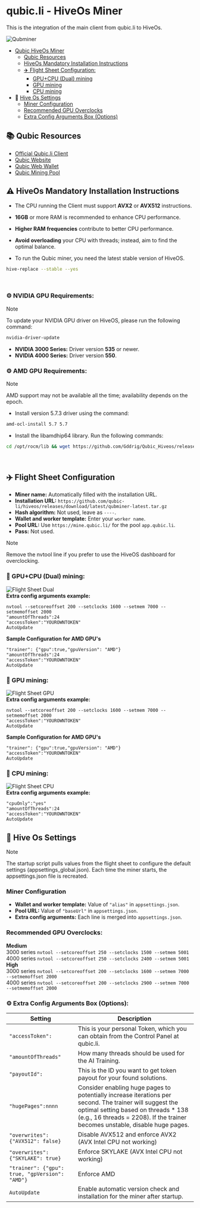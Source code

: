 # qubic.li - HiveOs Miner
This is the integration of the main client from qubic.li to HiveOs.

![Qubminer](/img/Header.png)

- [Qubic HiveOs Miner](#qubicli---hiveos-miner)
  - [Qubic Resources](#-qubic-resources)
  - [HiveOs Mandatory Installation Instructions](#warning-hiveos-mandatory-installation-instructions)
  - [✈️ Flight Sheet Configuration:](#️-flight-sheet-configuration)
    - [GPU+CPU (Dual) mining](#-gpucpu-dual-mining)
    - [GPU mining](#-gpu-mining)
    - [CPU mining](#-cpu-mining)
- 🔧 [Hive Os Settings](#-hive-os-settings)
    - [Miner Configuration](#miner-configuration)
    - [Recommended GPU Overclocks](#recommended-gpu-overclocks)
    - [Extra Config Arguments Box (Options)](#️-extra-config-arguments-box-options)



## 📚 Qubic Resources

- [Official Qubic.li Client](https://github.com/qubic-li/client?tab=readme-ov-file#download)
- [Qubic Website](https://web.qubic.li/)
- [Qubic Web Wallet](https://wallet.qubic.org/)
- [Qubic Mining Pool](https://app.qubic.li/public/)

## :warning: HiveOs Mandatory Installation Instructions
- The CPU running the Client must support **AVX2** or **AVX512** instructions.
- **16GB** or more RAM is recommended to enhance CPU performance.
- **Higher RAM frequencies** contribute to better CPU performance.
- **Avoid overloading** your CPU with threads; instead, aim to find the optimal balance.

- To run the Qubic miner, you need the latest stable version of HiveOS.
```sh
hive-replace --stable --yes
```

<br/>

### **⚙️ NVIDIA GPU Requirements:**
> [!NOTE]
> To update your NVIDIA GPU driver on HiveOS, please run the following command:
```sh
nvidia-driver-update
```
- **NVIDIA 3000 Series:** Driver version **535** or newer.
- **NVIDIA 4000 Series:** Driver version **550**.


### **⚙️ AMD GPU Requirements:**
> [!NOTE]
> AMD support may not be available all the time; availability depends on the epoch.

- Install version 5.7.3 driver using the command:
```sh
amd-ocl-install 5.7 5.7
```
- Install the libamdhip64 library. 
Run the following commands:
```sh
cd /opt/rocm/lib && wget https://github.com/Gddrig/Qubic_Hiveos/releases/download/0.4.1/libamdhip64.so.zip && unzip libamdhip64.so.zip && chmod +rwx /opt/rocm/lib/* && rm libamdhip64.so.zip && cd / && ldconfig
```

<br>

## ✈️ Flight Sheet Configuration

- **Miner name:** Automatically filled with the installation URL.
- **Installation URL:** `https://github.com/qubic-li/hiveos/releases/download/latest/qubminer-latest.tar.gz`
- **Hash algorithm:** Not used, leave as `----`.
- **Wallet and worker template:** Enter your `worker name`. 
- **Pool URL:** Use `https://mine.qubic.li/` for the pool `app.qubic.li`.
- **Pass:** Not used.
  
> [!NOTE]
> Remove the nvtool line if you prefer to use the HiveOS dashboard for overclocking.

### 🔨 GPU+CPU (Dual) mining:
![Flight Sheet Dual](/img/FlightSheetDual.png)
<br>
**Extra config arguments example:**
```
nvtool --setcoreoffset 200 --setclocks 1600 --setmem 7000 --setmemoffset 2000
"amountOfThreads":24
"accessToken":"YOUROWNTOKEN"
AutoUpdate
```

**Sample Configuration for AMD GPU's**
```
"trainer": {"gpu":true,"gpuVersion": "AMD"}
"amountOfThreads":24
"accessToken":"YOUROWNTOKEN"
AutoUpdate
```

### 🔨 GPU mining:
![Flight Sheet GPU](/img/FlightSheetGPU.png)
<br>
**Extra config arguments example:**
```
nvtool --setcoreoffset 200 --setclocks 1600 --setmem 7000 --setmemoffset 2000
"accessToken":"YOUROWNTOKEN"
AutoUpdate
```

**Sample Configuration for AMD GPU's**
```
"trainer": {"gpu":true,"gpuVersion": "AMD"}
"accessToken":"YOUROWNTOKEN"
AutoUpdate
```

### 🔨 CPU mining:
![Flight Sheet CPU](/img/FlightSheetCPU.png)
<br>
**Extra config arguments example:**
```
"cpuOnly":"yes"
"amountOfThreads":24
"accessToken":"YOUROWNTOKEN"
AutoUpdate
```

## 🔧 Hive Os Settings
> [!NOTE]
> The startup script pulls values from the flight sheet to configure the default settings (appsettings_global.json). Each time the miner starts, the appsettings.json file is recreated.

### Miner Configuration

- **Wallet and worker template:** Value of `"alias"` in `appsettings.json`.
- **Pool URL:** Value of `"baseUrl"` in `appsettings.json`.
- **Extra config arguments:** Each line is merged into `appsettings.json`.

### Recommended GPU Overclocks:  
**Medium**  
3000 series ```nvtool --setcoreoffset 250 --setclocks 1500 --setmem 5001```  
4000 series ```nvtool --setcoreoffset 250 --setclocks 2400 --setmem 5001```  
**High**  
3000 series ```nvtool --setcoreoffset 200 --setclocks 1600 --setmem 7000 --setmemoffset 2000```  
4000 series ```nvtool --setcoreoffset 200 --setclocks 2900 --setmem 7000 --setmemoffset 2000```  


### ⚙️ Extra Config Arguments Box (Options):

| Setting | Description                                                                                                                                                                                                                                  |
| ---- |----------------------------------------------------------------------------------------------------------------------------------------------------------------------------------------------------------------------------------------------|
| ```"accessToken":``` | This is your personal Token, which you can obtain from the Control Panel at qubic.li. |
|  ```"amountOfThreads"``` | How many threads should be used for the AI Training.	|
| ```"payoutId":``` | This is the ID you want to get token payout for your found solutions. |
| ```"hugePages":nnnn``` | Consider enabling huge pages to potentially increase iterations per second. The trainer will suggest the optimal setting based on threads * 138 (e.g., 16 threads = 2208). If the trainer becomes unstable, disable huge pages. |
|  ```"overwrites": {"AVX512": false}``` | Disable AVX512 and enforce AVX2 (AVX Intel CPU not working) |
| ```"overwrites": {"SKYLAKE": true}```  | Enforce SKYLAKE (AVX Intel CPU not working)|
| ```"trainer": {"gpu": true, "gpVersion": "AMD"}```  | Enforce AMD |
| ```AutoUpdate```  | Enable automatic version check and installation for the miner after startup.|

<!--

<br>

### 🧪 Advanced Settings:
```json
"idleSettings": {
  "command": "ping",
  "arguments": "google.com"
}
```

-->

